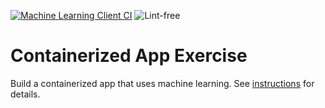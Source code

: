 [![Machine Learning Client CI](https://github.com/software-students-spring2025/4-containers-okay-cool/actions/workflows/ml-client-ci.yml/badge.svg)](https://github.com/software-students-spring2025/4-containers-okay-cool/actions/workflows/ml-client-ci.yml)
![Lint-free](https://github.com/nyu-software-engineering/containerized-app-exercise/actions/workflows/lint.yml/badge.svg)

# Containerized App Exercise

Build a containerized app that uses machine learning. See [instructions](./instructions.md) for details.
